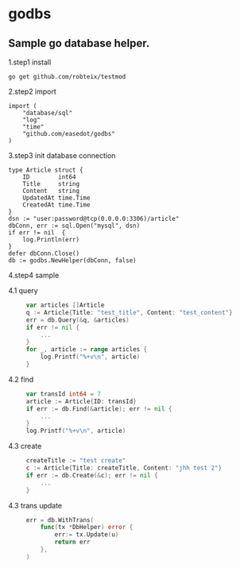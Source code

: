 # godbs #
## Sample go database helper.

1.step1 install

    go get github.com/robteix/testmod

2.step2 import

    import (
        "database/sql"
        "log"
        "time"
        "github.com/easedot/godbs"
    )
            
3.step3 init database connection
    
    type Article struct {
        ID        int64 
        Title     string
        Content   string
        UpdatedAt time.Time
        CreatedAt time.Time
    }
    dsn := "user:password@tcp(0.0.0.0:3306)/article"
    dbConn, err := sql.Open("mysql", dsn)
    if err != nil  {
        log.Println(err)
    }
    defer dbConn.Close()	     
    db := godbs.NewHelper(dbConn, false)        

4.step4 sample

   4.1 query 
   ```go
        var articles []Article
        q := Article{Title: "test_title", Content: "test_content"}
        err = db.Query(&q, &articles)
        if err != nil {
            ...
        }
        for _, article := range articles {
            log.Printf("%+v\n", article)
        }
   ``` 

   4.2 find
   ```go
		var transId int64 = 7
		article := Article{ID: transId}
		if err := db.Find(&article); err != nil {
			...
		}
        log.Printf("%+v\n", article)
   ``` 
   4.3 create
   ```go
		createTitle := "test create"
		c := Article{Title: createTitle, Content: "jhh test 2"}
		if err := db.Create(&c); err != nil {
			...
		}
   ``` 
   4.3 trans update
   ```go        
		err = db.WithTrans(
			func(tx *DbHelper) error {
				err:= tx.Update(u)
				return err
			},
		)
   ``` 
    
